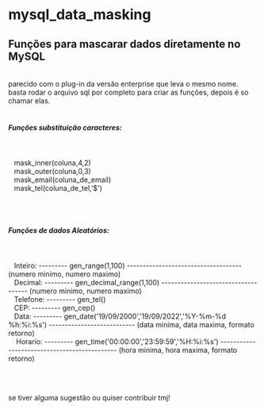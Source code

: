 # mysql_data_masking
<h2>Funções para mascarar dados diretamente no MySQL</h2><br>
parecido com o plug-in da versão enterprise que leva o mesmo nome.<br>
basta rodar o arquivo sql por completo para criar as funções, depois é so chamar elas.<br><br>

<h5>Funções substituição caracteres:</h4><br> <p>
         &nbsp;&nbsp;&nbsp;mask_inner(coluna,4,2)<br>
         &nbsp;&nbsp;&nbsp;mask_outer(coluna,0,3)<br>
         &nbsp;&nbsp;&nbsp;mask_email(coluna_de_email)<br>
         &nbsp;&nbsp;&nbsp;mask_tel(coluna_de_tel,'$')<p><br><br>
        
<h5>Funções de dados Aleatórios:</h4><br><p>
        &nbsp;&nbsp;&nbsp;Inteiro: --------- gen_range(1,100) ------------------------------------ (numero minimo, numero maximo) <br>
        &nbsp;&nbsp;&nbsp;Decimal: --------- gen_decimal_range(1,100) ------------------------------------ (numero minimo, numero maximo)<br>
        &nbsp;&nbsp;&nbsp;Telefone: --------- gen_tel() <br>
        &nbsp;&nbsp;&nbsp;CEP: --------- gen_cep()<br>
        &nbsp;&nbsp;&nbsp;Data: --------- gen_date('19/09/2000','19/09/2022','%Y-%m-%d %h:%i:%s') --------------------------- (data minima, data maxima, formato retorno)<br> 
        &nbsp;&nbsp;&nbsp; Horario: --------- gen_time('00:00:00','23:59:59','%H:%i:%s') --------------------------------------------- (hora minima, hora maxima, formato retorno)</p><br><br>
        
 se tiver alguma sugestão ou quiser contribuir tmj!




